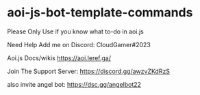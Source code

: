 # aoi-js-bot-template-commands

Please Only Use if you know what to-do in aoi.js

Need Help Add me on Discord: CloudGamer#2023

Aoi.js Docs/wikis https://aoi.leref.ga/

Join The Support Server: https://discord.gg/awzvZKdRzS

also invite angel bot: https://dsc.gg/angelbot22
